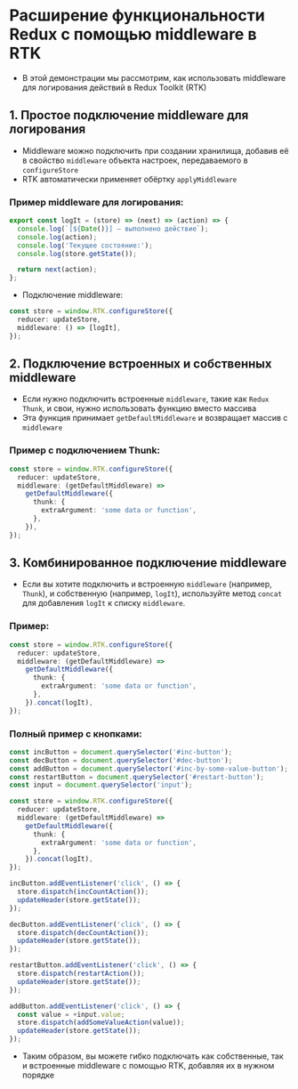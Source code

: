 # Расширение функциональности Redux с помощью middleware в RTK

- В этой демонстрации мы рассмотрим, как использовать middleware для логирования действий в Redux Toolkit (RTK)

## 1. Простое подключение middleware для логирования

- Middleware можно подключить при создании хранилища, добавив её в свойство `middleware` объекта настроек, передаваемого в `configureStore`
- RTK автоматически применяет обёртку `applyMiddleware`

### Пример middleware для логирования:

```ts
export const logIt = (store) => (next) => (action) => {
  console.log(`[${Date()}] — выполнено действие`);
  console.log(action);
  console.log('Текущее состояние:');
  console.log(store.getState());

  return next(action);
};
```

- Подключение middleware:

```ts
const store = window.RTK.configureStore({
  reducer: updateStore,
  middleware: () => [logIt],
});
```

## 2. Подключение встроенных и собственных middleware

- Если нужно подключить встроенные `middleware`, такие как `Redux Thunk`, и свои, нужно использовать функцию вместо массива
- Эта функция принимает `getDefaultMiddleware` и возвращает массив с `middleware`

### Пример с подключением Thunk:

```ts
const store = window.RTK.configureStore({
  reducer: updateStore,
  middleware: (getDefaultMiddleware) =>
    getDefaultMiddleware({
      thunk: {
        extraArgument: 'some data or function',
      },
    }),
});
```

## 3. Комбинированное подключение middleware

- Если вы хотите подключить и встроенную `middleware` (например, `Thunk`), и собственную (например, `logIt`), используйте метод `concat` для добавления `logIt` к списку `middleware`.

### Пример:

```ts
const store = window.RTK.configureStore({
  reducer: updateStore,
  middleware: (getDefaultMiddleware) =>
    getDefaultMiddleware({
      thunk: {
        extraArgument: 'some data or function',
      },
    }).concat(logIt),
});
```

### Полный пример с кнопками:

```ts
const incButton = document.querySelector('#inc-button');
const decButton = document.querySelector('#dec-button');
const addButton = document.querySelector('#inc-by-some-value-button');
const restartButton = document.querySelector('#restart-button');
const input = document.querySelector('input');

const store = window.RTK.configureStore({
  reducer: updateStore,
  middleware: (getDefaultMiddleware) =>
    getDefaultMiddleware({
      thunk: {
        extraArgument: 'some data or function',
      },
    }).concat(logIt),
});

incButton.addEventListener('click', () => {
  store.dispatch(incCountAction());
  updateHeader(store.getState());
});

decButton.addEventListener('click', () => {
  store.dispatch(decCountAction());
  updateHeader(store.getState());
});

restartButton.addEventListener('click', () => {
  store.dispatch(restartAction());
  updateHeader(store.getState());
});

addButton.addEventListener('click', () => {
  const value = +input.value;
  store.dispatch(addSomeValueAction(value));
  updateHeader(store.getState());
});
```

- Таким образом, вы можете гибко подключать как собственные, так и встроенные middleware с помощью RTK, добавляя их в нужном порядке
